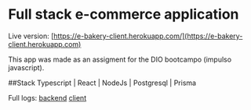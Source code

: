 # Full stack e-commerce application
Live version: [https://e-bakery-client.herokuapp.com/](https://e-bakery-client.herokuapp.com)

This app was made as an assigment for the DIO bootcampo (impulso javascript).

##Stack
Typescript | React | NodeJs | Postgresql | Prisma

Full logs:
[backend](https://github.com/LFdeSouza/e-bakery-backend)
[client](https://github.com/LFdeSouza/e-bakery-client)
